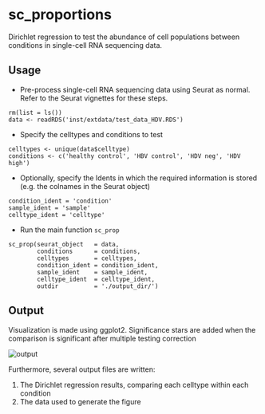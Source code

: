 # sc_proportions

Dirichlet regression to test the abundance of cell populations between conditions in single-cell RNA sequencing data.

## Usage

- Pre-process single-cell RNA sequencing data using Seurat as normal. Refer to the Seurat vignettes for these steps. 
```
rm(list = ls())
data <- readRDS('inst/extdata/test_data_HDV.RDS')
```

- Specify the celltypes and conditions to test

```
celltypes <- unique(data$celltype)
conditions <- c('healthy control', 'HBV control', 'HDV neg', 'HDV high')
```
- Optionally, specify the Idents in which the required information is stored (e.g. the colnames in the Seurat object)
```
condition_ident = 'condition'
sample_ident = 'sample'
celltype_ident = 'celltype'
```

- Run the main function `sc_prop`
```
sc_prop(seurat_object   = data,
        conditions      = conditions,
        celltypes       = celltypes,
        condition_ident = condition_ident,
        sample_ident    = sample_ident,
        celltype_ident  = celltype_ident,
        outdir          = './output_dir/')
```

## Output

Visualization is made using ggplot2. Significance stars are added when the comparison is significant after multiple testing correction

![output](https://github.com/MZoodsma/sc_proportions/blob/61c706fb35d36a82d33d62df443a679f049b5f35/inst/images/dirichlet.png)

Furthermore, several output files are written:
1. The Dirichlet regression results, comparing each celltype within each condition
2. The data used to generate the figure
